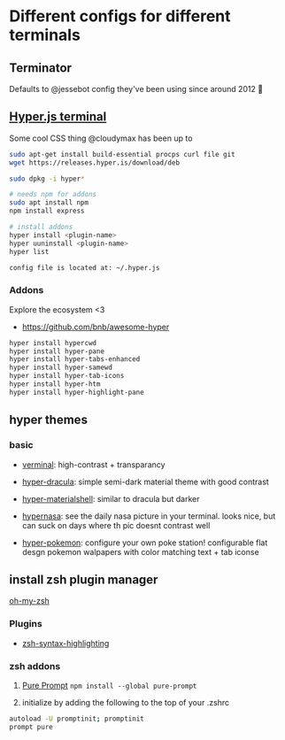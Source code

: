# Different configs for different terminals

## Terminator
Defaults to @jessebot config they've been using since around 2012 :shrug:

## [Hyper.js terminal](https://hyper.is/#installation)

Some cool CSS thing @cloudymax has been up to

```bash
sudo apt-get install build-essential procps curl file git
wget https://releases.hyper.is/download/deb

sudo dpkg -i hyper*

# needs npm for addons
sudo apt install npm
npm install express

# install addons
hyper install <plugin-name>
hyper uuninstall <plugin-name>
hyper list

config file is located at: ~/.hyper.js
```

### Addons

Explore the ecosystem <3

- https://github.com/bnb/awesome-hyper

```bash
hyper install hypercwd
hyper install hyper-pane
hyper install hyper-tabs-enhanced
hyper install hyper-samewd
hyper install hyper-tab-icons
hyper install hyper-htm
hyper install hyper-highlight-pane
```

## hyper themes

### basic

- [verminal](https://github.com/defringe/verminal): high-contrast + transparancy 

- [hyper-dracula](https://hyper.is/store/hyper-dracula): simple semi-dark material theme with good contrast

- [hyper-materialshell](https://github.com/carloscuesta/hyper-materialshell): similar to dracula but darker

- [hypernasa](https://www.npmjs.com/package/hypernasa): see the daily nasa picture in your terminal. looks nice, but can suck on days where th pic doesnt contrast well

- [hyper-pokemon](https://github.com/klaussinani/hyper-pokemon): configure your own poke station! configurable flat desgn pokemon walpapers with color matching text + tab iconse

## install zsh plugin manager

[oh-my-zsh](https://github.com/ohmyzsh/ohmyzsh)

### Plugins

- [zsh-syntax-highlighting](https://github.com/zsh-users/zsh-syntax-highlighting/blob/master/INSTALL.md)

### zsh addons

1. [Pure Prompt](https://github.com/sindresorhus/pure)
`npm install --global pure-prompt`

2. initialize by adding the following to the top of your .zshrc

```bash
autoload -U promptinit; promptinit
prompt pure
```


